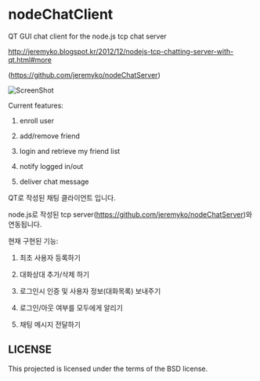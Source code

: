 nodeChatClient
==============

QT GUI chat client for the node.js tcp chat server

http://jeremyko.blogspot.kr/2012/12/nodejs-tcp-chatting-server-with-qt.html#more

(https://github.com/jeremyko/nodeChatServer)

![ScreenShot](http://1.bp.blogspot.com/-ERWTkRM-4vA/UNma_gy_kKI/AAAAAAAACy4/4xs3js-JDVE/s1600/%E1%84%89%E1%85%B3%E1%84%8F%E1%85%B3%E1%84%85%E1%85%B5%E1%86%AB%E1%84%89%E1%85%A3%E1%86%BA+2012-12-25+%E1%84%8B%E1%85%A9%E1%84%92%E1%85%AE+4.30.10.png)


Current features:

1. enroll user

2. add/remove friend

3. login and retrieve my friend list

4. notify logged in/out

5. deliver chat message


QT로 작성된 채팅 클라이언트 입니다.

node.js로 작성된 tcp server(https://github.com/jeremyko/nodeChatServer)와 연동됩니다.

현재 구현된 기능:

1. 최초 사용자 등록하기 

2. 대화상대 추가/삭제 하기  

3. 로그인시 인증 및 사용자 정보(대화목록) 보내주기 

4. 로그인/아웃 여부를 모두에게 알리기 

5. 채팅 메시지 전달하기 

LICENSE
-------

This projected is licensed under the terms of the BSD license.
